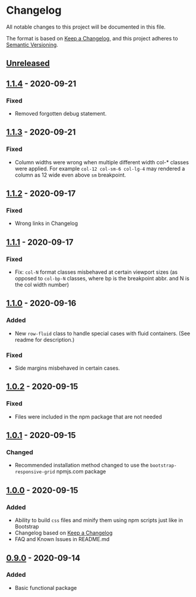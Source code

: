 # Changelog
All notable changes to this project will be documented in this file.

The format is based on [Keep a Changelog](https://keepachangelog.com/en/1.0.0/),
and this project adheres to [Semantic Versioning](https://semver.org/spec/v2.0.0.html).

## [Unreleased]

## [1.1.4] - 2020-09-21
### Fixed
- Removed forgotten debug statement.

## [1.1.3] - 2020-09-21
### Fixed
- Column widths were wrong when multiple different width col-* classes were applied. For example `col-12 col-sm-6 col-lg-4` may rendered a column as 12 wide even above `sm` breakpoint.

## [1.1.2] - 2020-09-17
### Fixed
- Wrong links in Changelog

## [1.1.1] - 2020-09-17
### Fixed
- Fix: `col-N` format classes misbehaved at certain viewport sizes (as opposed to `col-bp-N` classes, where bp is the breakpoint abbr. and N is the col width number)

## [1.1.0] - 2020-09-16
### Added
- New `row-fluid` class to handle special cases with fluid containers. (See readme for description.)

### Fixed
- Side margins misbehaved in certain cases.

## [1.0.2] - 2020-09-15
### Fixed
- Files were included in the npm package that are not needed

## [1.0.1] - 2020-09-15
### Changed
- Recommended installation method changed to use the `bootstrap-responsive-grid` npmjs.com package

## [1.0.0] - 2020-09-15
### Added
- Ability to build `css` files and minify them using npm scripts just like in Bootstrap
- Changelog based on [Keep a Changelog](https://keepachangelog.com/en/1.0.0/)
- FAQ and Known Issues in README.md


## [0.9.0] - 2020-09-14
### Added
- Basic functional package

[Unreleased]: https://github.com/BenceSzalai/bootstrap-responsive-grid/compare/1.1.4...HEAD
[1.1.4]: https://github.com/BenceSzalai/bootstrap-responsive-grid/compare/1.1.3...1.1.4
[1.1.3]: https://github.com/BenceSzalai/bootstrap-responsive-grid/compare/1.1.2...1.1.3
[1.1.2]: https://github.com/BenceSzalai/bootstrap-responsive-grid/compare/1.1.1...1.1.2
[1.1.1]: https://github.com/BenceSzalai/bootstrap-responsive-grid/compare/1.1.0...1.1.1
[1.1.0]: https://github.com/BenceSzalai/bootstrap-responsive-grid/compare/1.0.2...1.1.0
[1.0.2]: https://github.com/BenceSzalai/bootstrap-responsive-grid/compare/1.0.1...1.0.2
[1.0.1]: https://github.com/BenceSzalai/bootstrap-responsive-grid/compare/1.0.0...1.0.1
[1.0.0]: https://github.com/BenceSzalai/bootstrap-responsive-grid/compare/0.9.0...1.0.0
[0.9.0]: https://github.com/BenceSzalai/bootstrap-responsive-grid/releases/tag/0.9.0
